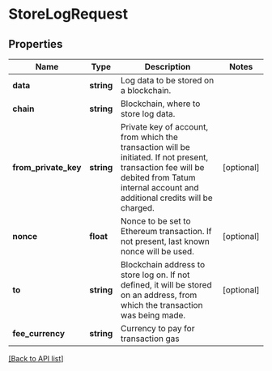 # StoreLogRequest

## Properties

Name | Type | Description | Notes
------------ | ------------- | ------------- | -------------
**data** | **string** | Log data to be stored on a blockchain. |
**chain** | **string** | Blockchain, where to store log data. |
**from_private_key** | **string** | Private key of account, from which the transaction will be initiated. If not present, transaction fee will be debited from Tatum internal account and additional credits will be charged. | [optional]
**nonce** | **float** | Nonce to be set to Ethereum transaction. If not present, last known nonce will be used. | [optional]
**to** | **string** | Blockchain address to store log on. If not defined, it will be stored on an address, from which the transaction was being made. | [optional]
**fee_currency** | **string** | Currency to pay for transaction gas |

[[Back to API list]](../../README.md#api-endpoints)
